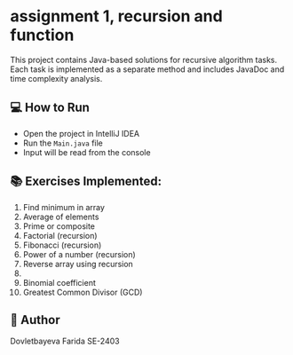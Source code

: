 # assignment 1, recursion and function 

This project contains Java-based solutions for recursive algorithm tasks.
Each task is implemented as a separate method and includes JavaDoc and time complexity analysis.

## 💻 How to Run
- Open the project in IntelliJ IDEA
- Run the `Main.java` file
- Input will be read from the console

## 📚 Exercises Implemented:
1. Find minimum in array
2. Average of elements
3. Prime or composite
4. Factorial (recursion)
5. Fibonacci (recursion)
6. Power of a number (recursion)
7. Reverse array using recursion
8. 
9. Binomial coefficient
10. Greatest Common Divisor (GCD)


## 👀 Author
Dovletbayeva Farida
SE-2403
